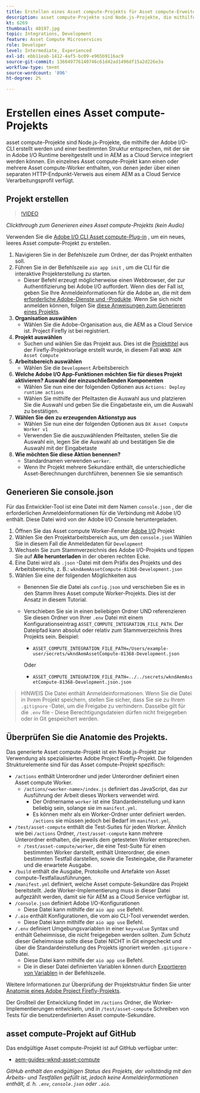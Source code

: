 ```yaml
---
title: Erstellen eines Asset compute-Projekts für Asset compute-Erweiterbarkeit
description: asset compute-Projekte sind Node.js-Projekte, die mithilfe der Adobe I/O-CLI erstellt werden und eine bestimmte Struktur aufweisen, mit der sie in Adobe I/O Runtime bereitgestellt und in AEM as a Cloud Service integriert werden können.
kt: 6269
thumbnail: 40197.jpg
topic: Integrations, Development
feature: Asset Compute Microservices
role: Developer
level: Intermediate, Experienced
exl-id: ebb11eab-1412-4af5-bc09-e965b9116ac9
source-git-commit: 136049776140746c61d42ad1496df15a2d226e3a
workflow-type: tm+mt
source-wordcount: '896'
ht-degree: 2%

---
```


# Erstellen eines Asset compute-Projekts

asset compute-Projekte sind Node.js-Projekte, die mithilfe der Adobe I/O-CLI erstellt werden und einer bestimmten Struktur entsprechen, mit der sie in Adobe I/O Runtime bereitgestellt und in AEM as a Cloud Service integriert werden können. Ein einzelnes Asset compute-Projekt kann einen oder mehrere Asset compute-Worker enthalten, von denen jeder über einen separaten HTTP-Endpunkt-Verweis aus einem AEM as a Cloud Service Verarbeitungsprofil verfügt.

## Projekt erstellen

>[!VIDEO](https://video.tv.adobe.com/v/40197/?quality=12&learn=on)

_Clickthrough zum Generieren eines Asset compute-Projekts (kein Audio)_

Verwenden Sie die [Adobe I/O CLI Asset compute-Plug-in](../set-up/development-environment.md#aio-cli) , um ein neues, leeres Asset compute-Projekt zu erstellen.

1. Navigieren Sie in der Befehlszeile zum Ordner, der das Projekt enthalten soll.
1. Führen Sie in der Befehlszeile `aio app init` , um die CLI für die interaktive Projekterstellung zu starten.
   + Dieser Befehl erzeugt möglicherweise einen Webbrowser, der zur Authentifizierung bei Adobe I/O auffordert. Wenn dies der Fall ist, geben Sie Ihre Anmeldeinformationen für die Adobe an, die mit dem [erforderliche Adobe-Dienste und -Produkte](../set-up/accounts-and-services.md). Wenn Sie sich nicht anmelden können, folgen Sie [diese Anweisungen zum Generieren eines Projekts](https://www.adobe.io/project-firefly/docs/getting_started/first_app/#42-developer-is-not-logged-in-as-enterprise-organization-user).
1. __Organisation auswählen__
   + Wählen Sie die Adobe-Organisation aus, die AEM as a Cloud Service ist. Project Firefly ist bei registriert.
1. __Projekt auswählen__
   + Suchen und wählen Sie das Projekt aus. Dies ist die [Projekttitel](../set-up/firefly.md) aus der Firefly-Projektvorlage erstellt wurde, in diesem Fall `WKND AEM Asset Compute`
1. __Arbeitsbereich auswählen__
   + Wählen Sie die `Development` Arbeitsbereich
1. __Welche Adobe I/O App-Funktionen möchten Sie für dieses Projekt aktivieren? Auswahl der einzuschließenden Komponenten__
   + Wählen Sie nun eine der folgenden Optionen aus `Actions: Deploy runtime actions`
   + Wählen Sie mithilfe der Pfeiltasten die Auswahl aus und platzieren Sie die Auswahl und geben Sie die Eingabetaste ein, um die Auswahl zu bestätigen.
1. __Wählen Sie den zu erzeugenden Aktionstyp aus__
   + Wählen Sie nun eine der folgenden Optionen aus `DX Asset Compute Worker v1`
   + Verwenden Sie die auszuwählenden Pfeiltasten, stellen Sie die Auswahl ein, legen Sie die Auswahl ab und bestätigen Sie die Auswahl mit der Eingabetaste
1. __Wie möchten Sie diese Aktion benennen?__
   + Standardnamen verwenden `worker`.
   + Wenn Ihr Projekt mehrere Sekundäre enthält, die unterschiedliche Asset-Berechnungen durchführen, benennen Sie sie semantisch

## Generieren Sie console.json

Für das Entwickler-Tool ist eine Datei mit dem Namen `console.json` , der die erforderlichen Anmeldeinformationen für die Verbindung mit Adobe I/O enthält. Diese Datei wird von der Adobe I/O Console heruntergeladen.

1. Öffnen Sie das Asset compute Worker-Fenster [Adobe I/O](https://console.adobe.io) Projekt
1. Wählen Sie den Projektarbeitsbereich aus, um den `console.json` Wählen Sie in diesem Fall die Anmeldedaten für `Development`
1. Wechseln Sie zum Stammverzeichnis des Adobe I/O-Projekts und tippen Sie auf __Alle herunterladen__ in der oberen rechten Ecke.
1. Eine Datei wird als `.json` -Datei mit dem Präfix des Projekts und des Arbeitsbereichs, z. B.: `wkndAemAssetCompute-81368-Development.json`
1. Wählen Sie eine der folgenden Möglichkeiten aus
   + Benennen Sie die Datei als `config.json` und verschieben Sie es in den Stamm Ihres Asset compute Worker-Projekts. Dies ist der Ansatz in diesem Tutorial.
   + Verschieben Sie sie in einen beliebigen Ordner UND referenzieren Sie diesen Ordner von Ihrer `.env` Datei mit einem Konfigurationseintrag `ASSET_COMPUTE_INTEGRATION_FILE_PATH`. Der Dateipfad kann absolut oder relativ zum Stammverzeichnis Ihres Projekts sein. Beispiel:
      + `ASSET_COMPUTE_INTEGRATION_FILE_PATH=/Users/example-user/secrets/wkndAemAssetCompute-81368-Development.json`

      Oder
      + `ASSET_COMPUTE_INTEGRATION_FILE_PATH=../../secrets/wkndAemAssetCompute-81368-Development.json.json`


> HINWEIS
> Die Datei  enthält Anmeldeinformationen. Wenn Sie die Datei in Ihrem Projekt speichern, stellen Sie sicher, dass Sie sie zu Ihrem `.gitignore` -Datei, um die Freigabe zu verhindern. Dasselbe gilt für die `.env` file - Diese Berechtigungsdateien dürfen nicht freigegeben oder in Git gespeichert werden.

## Überprüfen Sie die Anatomie des Projekts.

Das generierte Asset compute-Projekt ist ein Node.js-Projekt zur Verwendung als spezialisiertes Adobe Project Firefly-Projekt. Die folgenden Strukturelemente sind für das Asset compute-Projekt spezifisch:

+ `/actions` enthält Unterordner und jeder Unterordner definiert einen Asset compute Worker.
   + `/actions/<worker-name>/index.js` definiert das JavaScript, das zur Ausführung der Arbeit dieses Workers verwendet wird.
      + Der Ordnername `worker` ist eine Standardeinstellung und kann beliebig sein, solange sie im `manifest.yml`.
      + Es können mehr als ein Worker-Ordner unter definiert werden. `/actions` sie müssen jedoch bei Bedarf im `manifest.yml`.
+ `/test/asset-compute` enthält die Test-Suites für jeden Worker. Ähnlich wie bei `/actions` Ordner, `/test/asset-compute` kann mehrere Unterordner enthalten, die jeweils dem getesteten Worker entsprechen.
   + `/test/asset-compute/worker`, die eine Test-Suite für einen bestimmten Worker darstellt, enthält Unterordner, die einen bestimmten Testfall darstellen, sowie die Testeingabe, die Parameter und die erwartete Ausgabe.
+ `/build` enthält die Ausgabe, Protokolle und Artefakte von Asset compute-Testfallausführungen.
+ `/manifest.yml` definiert, welche Asset compute-Sekundäre das Projekt bereitstellt. Jede Worker-Implementierung muss in dieser Datei aufgezählt werden, damit sie für AEM as a Cloud Service verfügbar ist.
+ `/console.json` definiert Adobe I/O-Konfigurationen
   + Diese Datei kann mithilfe der `aio app use` Befehl.
+ `/.aio` enthält Konfigurationen, die vom aio CLI-Tool verwendet werden.
   + Diese Datei kann mithilfe der `aio app use` Befehl.
+ `/.env` definiert Umgebungsvariablen in einer `key=value` Syntax und enthält Geheimnisse, die nicht freigegeben werden sollten. Zum Schutz dieser Geheimnisse sollte diese Datei NICHT in Git eingecheckt und über die Standardeinstellung des Projekts ignoriert werden `.gitignore` -Datei.
   + Diese Datei kann mithilfe der `aio app use` Befehl.
   + Die in dieser Datei definierten Variablen können durch [Exportieren von Variablen](../deploy/runtime.md) in der Befehlszeile.

Weitere Informationen zur Überprüfung der Projektstruktur finden Sie unter [Anatomie eines Adobe Project Firefly-Projekts](https://www.adobe.io/project-firefly/docs/guides/).

Der Großteil der Entwicklung findet im `/actions` Ordner, die Worker-Implementierungen entwickeln, und in `/test/asset-compute` Schreiben von Tests für die benutzerdefinierten Asset compute-Sekundäre.

## asset compute-Projekt auf GitHub

Das endgültige Asset compute-Projekt ist auf GitHub verfügbar unter:

+ [aem-guides-wknd-asset-compute](https://github.com/adobe/aem-guides-wknd-asset-compute)

_GitHub enthält den endgültigen Status des Projekts, der vollständig mit den Arbeits- und Testfällen gefüllt ist, jedoch keine Anmeldeinformationen enthält, d. h. `.env`, `console.json` oder `.aio`._
